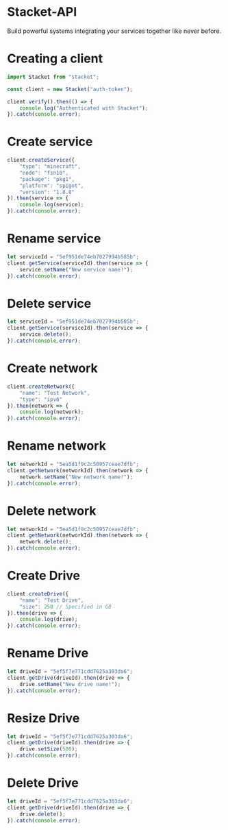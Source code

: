 # Stacket-API
Build powerful systems integrating your services together like never before.

# Creating a client
```ts
import Stacket from "stacket";

const client = new Stacket("auth-token");

client.verify().then(() => {
    console.log("Authenticated with Stacket");
}).catch(console.error);
```

# Create service
```js
client.createService({
    "type": "minecraft",
    "node": "fsn10",
    "package": "pkg1",
    "platform": "spigot",
    "version": "1.8.8"
}).then(service => {
    console.log(service);
}).catch(console.error);
```

# Rename service
```js
let serviceId = "5ef951de74eb7027994b585b";
client.getService(serviceId).then(service => {
    service.setName("New service name!");
}).catch(console.error);
```

# Delete service
```js
let serviceId = "5ef951de74eb7027994b585b";
client.getService(serviceId).then(service => {
    service.delete();
}).catch(console.error);
```

# Create network
```js
client.createNetwork({
    "name": "Test Network",
    "type": "ipv6"
}).then(network => {
    console.log(network);
}).catch(console.error);
```

# Rename network
```js
let networkId = "5ea5d1f9c2c50957ceae7dfb";
client.getNetwork(networkId).then(network => {
    network.setName("New network name!");
}).catch(console.error);
```

# Delete network
```js
let networkId = "5ea5d1f9c2c50957ceae7dfb";
client.getNetwork(networkId).then(network => {
    network.delete();
}).catch(console.error);
```

# Create Drive
```js
client.createDrive({
    "name": "Test Drive",
    "size": 250 // Specified in GB
}).then(drive => {
    console.log(drive);
}).catch(console.error);
```

# Rename Drive
```js
let driveId = "5ef5f7e771cdd7625a303da6";
client.getDrive(driveId).then(drive => {
    drive.setName("New drive name!");
}).catch(console.error);
```

# Resize Drive
```js
let driveId = "5ef5f7e771cdd7625a303da6";
client.getDrive(driveId).then(drive => {
    drive.setSize(500);
}).catch(console.error);
```

# Delete Drive
```js
let driveId = "5ef5f7e771cdd7625a303da6";
client.getDrive(driveId).then(drive => {
    drive.delete();
}).catch(console.error);
```